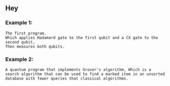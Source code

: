 ## Hey 

### Example 1:

    The first program.
    Which applies Hadamard gate to the first qubit and a CX gate to the second qubit,
    Then measures both qubits.

### Example 2:

    A quantum program that implements Grover's algorithm, Which is a search algorithm that can be used to find a marked item in an unsorted database with fewer queries that classical algorithms.


